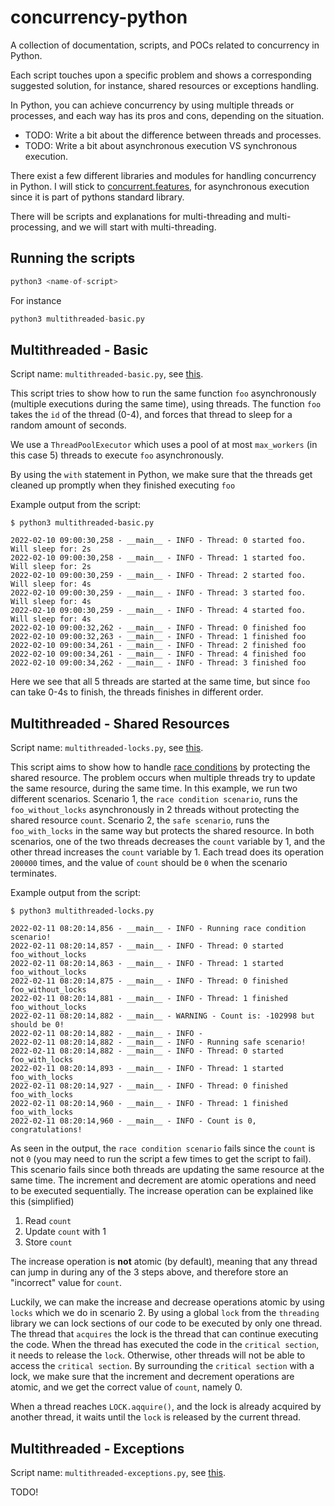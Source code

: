# concurrency-python

A collection of documentation, scripts, and POCs related to concurrency in Python.

Each script touches upon a specific problem and shows a corresponding suggested solution, for instance, shared resources or exceptions handling. 

In Python, you can achieve concurrency by using multiple threads or processes, and each way has its pros and cons, depending on the situation.

* TODO: Write a bit about the difference between threads and processes.
* TODO: Write a bit about asynchronous execution VS synchronous execution.

There exist a few different libraries and modules for handling concurrency in Python. I will stick to [concurrent.features](https://docs.python.org/3/library/concurrent.futures.html), for asynchronous execution since it is part of pythons standard library.

There will be scripts and explanations for multi-threading and multi-processing, and we will start with multi-threading.

## Running the scripts
```python
python3 <name-of-script>
```

For instance

```python
python3 multithreaded-basic.py
```

## Multithreaded - Basic

Script name: `multithreaded-basic.py`, see [this](multithreaded-basic.py).

This script tries to show how to run the same function `foo` asynchronously (multiple executions during the same time), using threads. The function `foo` takes the `id` of the thread (0-4), and forces that thread to sleep for a random amount of seconds.

We use a `ThreadPoolExecutor` which uses a pool of at most `max_workers` (in this case 5) threads to execute `foo` asynchronously. 

By using the `with` statement in Python, we make sure that the threads get cleaned up promptly when they finished executing `foo`

Example output from the script:

```
$ python3 multithreaded-basic.py

2022-02-10 09:00:30,258 - __main__ - INFO - Thread: 0 started foo. Will sleep for: 2s
2022-02-10 09:00:30,258 - __main__ - INFO - Thread: 1 started foo. Will sleep for: 2s
2022-02-10 09:00:30,259 - __main__ - INFO - Thread: 2 started foo. Will sleep for: 4s
2022-02-10 09:00:30,259 - __main__ - INFO - Thread: 3 started foo. Will sleep for: 4s
2022-02-10 09:00:30,259 - __main__ - INFO - Thread: 4 started foo. Will sleep for: 4s
2022-02-10 09:00:32,262 - __main__ - INFO - Thread: 0 finished foo
2022-02-10 09:00:32,263 - __main__ - INFO - Thread: 1 finished foo
2022-02-10 09:00:34,261 - __main__ - INFO - Thread: 2 finished foo
2022-02-10 09:00:34,261 - __main__ - INFO - Thread: 4 finished foo
2022-02-10 09:00:34,262 - __main__ - INFO - Thread: 3 finished foo

```

Here we see that all 5 threads are started at the same time, but since `foo` can take 0-4s to finish, the threads finishes in different order.

## Multithreaded - Shared Resources

Script name: `multithreaded-locks.py`, see [this](multithreaded-locks.py).

This script aims to show how to handle [race conditions](https://en.wikipedia.org/wiki/Race_condition) by protecting the shared resource. The problem occurs when multiple threads try to update the same resource, during the same time. In this example, we run two different scenarios. Scenario 1, the `race condition scenario`, runs the `foo_without_locks` asynchronously in 2 threads without protecting the shared resource `count`. Scenario 2, the `safe scenario`, runs the `foo_with_locks` in the same way but protects the shared resource. In both scenarios, one of the two threads decreases the `count` variable by 1, and the other thread increases the `count` variable by 1. Each tread does its operation `200000` times, and the value of `count` should be `0` when the scenario terminates.

Example output from the script:

```
$ python3 multithreaded-locks.py

2022-02-11 08:20:14,856 - __main__ - INFO - Running race condition scenario!
2022-02-11 08:20:14,857 - __main__ - INFO - Thread: 0 started foo_without_locks
2022-02-11 08:20:14,863 - __main__ - INFO - Thread: 1 started foo_without_locks
2022-02-11 08:20:14,875 - __main__ - INFO - Thread: 0 finished foo_without_locks
2022-02-11 08:20:14,881 - __main__ - INFO - Thread: 1 finished foo_without_locks
2022-02-11 08:20:14,882 - __main__ - WARNING - Count is: -102998 but should be 0!
2022-02-11 08:20:14,882 - __main__ - INFO - 
2022-02-11 08:20:14,882 - __main__ - INFO - Running safe scenario!
2022-02-11 08:20:14,882 - __main__ - INFO - Thread: 0 started foo_with_locks
2022-02-11 08:20:14,893 - __main__ - INFO - Thread: 1 started foo_with_locks
2022-02-11 08:20:14,927 - __main__ - INFO - Thread: 0 finished foo_with_locks
2022-02-11 08:20:14,960 - __main__ - INFO - Thread: 1 finished foo_with_locks
2022-02-11 08:20:14,960 - __main__ - INFO - Count is 0, congratulations!

```

As seen in the output, the `race condition scenario` fails since the `count` is not `0` (you may need to run the script a few times to get the script to fail). This scenario fails since both threads are updating the same resource at the same time. The increment and decrement are atomic operations and need to be executed sequentially. The increase operation can be explained like this (simplified)

1. Read `count`
2. Update `count` with 1
3. Store `count`

The increase operation is **not** atomic (by default), meaning that any thread can jump in during any of the 3 steps above, and therefore store an "incorrect" value for `count`.

Luckily, we can make the increase and decrease operations atomic by using `locks` which we do in scenario 2. By using a global `lock` from the `threading` library we can lock sections of our code to be executed by only one thread. The thread that `acquires` the lock is the thread that can continue executing the code. When the thread has executed the code in the `critical section`, it needs to release the `lock`. Otherwise, other threads will not be able to access the `critical section`. By surrounding the `critical section` with a lock, we make sure that the increment and decrement operations are atomic, and we get the correct value of `count`, namely 0.

When a thread reaches `LOCK.aqquire()`, and the lock is already acquired by another thread, it waits until the `lock` is released by the current thread. 

## Multithreaded - Exceptions

Script name: `multithreaded-exceptions.py`, see [this](multithreaded-exceptions.py). 

TODO!